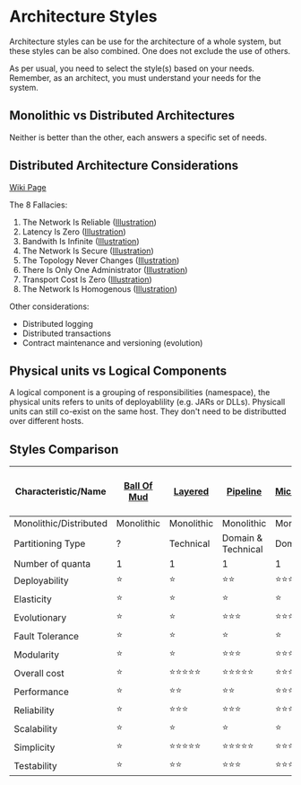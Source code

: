 # Architecture Styles

Architecture styles can be use for the architecture of a whole system, but these styles can be also combined. One does not exclude the use of others.

As per usual, you need to select the style(s) based on your needs. Remember, as an architect, you must understand your needs for the system.


## Monolithic vs Distributed Architectures

Neither is better than the other, each answers a specific set of needs. 

## Distributed Architecture Considerations

[Wiki Page](https://en.wikipedia.org/wiki/Fallacies_of_distributed_computing)

The 8 Fallacies:
1. The Network Is Reliable ([Illustration](https://fundamentalsofsoftwarearchitecture.com/images/book/fosa_0902.png))
2. Latency Is Zero ([Illustration](https://fundamentalsofsoftwarearchitecture.com/images/book/fosa_0903.png))
3. Bandwith Is Infinite ([Illustration](https://fundamentalsofsoftwarearchitecture.com/images/book/fosa_0904.png))
4. The Network Is Secure ([Illustration](https://fundamentalsofsoftwarearchitecture.com/images/book/fosa_0905.png))
5. The Topology Never Changes ([Illustration](https://fundamentalsofsoftwarearchitecture.com/images/book/fosa_0906.png))
6. There Is Only One Administrator ([Illustration](https://fundamentalsofsoftwarearchitecture.com/images/book/fosa_0907.png))
7. Transport Cost Is Zero ([Illustration](https://fundamentalsofsoftwarearchitecture.com/images/book/fosa_0908.png))
8. The Network Is Homogenous ([Illustration](https://fundamentalsofsoftwarearchitecture.com/images/book/fosa_0909.png))

Other considerations:
* Distributed logging
* Distributed transactions
* Contract maintenance and versioning (evolution)

## Physical units vs Logical Components

A logical component is a grouping of responsibilities (namespace), the physical units refers to units of deployablility (e.g. JARs or DLLs). Physicall units can still co-exist on the same host. They don't need to be distributted over different hosts.

## Styles Comparison

| Characteristic/Name    | [Ball Of Mud](ball-of-mud.md) | [Layered](layered.md)  |[Pipeline](pipeline.md)   |[Microkernel](microkernel.md)    |[Service-Based](service-based.md)|  [Event-Driven](event-driven.md)|  [Space-Based](space-based.md)    |  [Orchestration-Driven Service-Oriented](orchestration-driven-service-oriented.md)|  [Microservices](microservices.md) |
| ---                    | ---           | ---          |---            |---                | ---             | ---              | ---                 | ---                                       | ---                |
| Monolithic/Distributed | Monolithic    | Monolithic   | Monolithic    |Monolithic         | Distributed     | Distributed      | Distributed         | Distributed                               | Distributed        |
| Partitioning Type      | ?             | Technical      | Domain & Technical| Domain          | Technical         | Domain & Technical | Technical                                 | Domain             |
| Number of quanta       | 1             | 1            | 1             |1                  |1 to many        | 1 to many         | 1                  | 1                                          | One to many       |
| Deployability          | ⭐           | ⭐           | ⭐⭐        | ⭐⭐⭐           | ⭐⭐⭐⭐      |  ⭐⭐⭐          | ⭐⭐⭐           | ⭐                                        | ⭐⭐⭐⭐         |
| Elasticity             | ⭐           | ⭐           | ⭐           | ⭐                | ⭐⭐           | ⭐⭐⭐          | ⭐⭐⭐⭐⭐       | ⭐⭐⭐                                  | ⭐⭐⭐⭐⭐       |
| Evolutionary           | ⭐           | ⭐           | ⭐⭐⭐      | ⭐⭐⭐           | ⭐⭐⭐         | ⭐⭐⭐⭐⭐     | ⭐⭐⭐           | ⭐                                        | ⭐⭐⭐⭐⭐       |
| Fault Tolerance        | ⭐           | ⭐           | ⭐           | ⭐                | ⭐⭐⭐⭐      |  ⭐⭐⭐⭐⭐    | ⭐⭐⭐            | ⭐⭐⭐                                   | ⭐⭐⭐⭐         |
| Modularity             | ⭐           | ⭐           | ⭐⭐⭐      | ⭐⭐⭐           | ⭐⭐⭐⭐      | ⭐⭐⭐⭐        | ⭐⭐⭐            | ⭐⭐⭐                                  | ⭐⭐⭐⭐⭐       |
| Overall cost           | ⭐           | ⭐⭐⭐⭐⭐ | ⭐⭐⭐⭐⭐ | ⭐⭐⭐⭐⭐      | ⭐⭐⭐⭐      | ⭐⭐⭐          | ⭐⭐               | ⭐                                       | ⭐                 |
| Performance            | ⭐           | ⭐⭐         | ⭐⭐        | ⭐⭐⭐           | ⭐⭐⭐        | ⭐⭐⭐⭐⭐      | ⭐⭐⭐⭐⭐       | ⭐⭐                                     | ⭐⭐              |
| Reliability            | ⭐           | ⭐⭐⭐      | ⭐⭐⭐      | ⭐⭐⭐           | ⭐⭐⭐⭐      | ⭐⭐⭐          | ⭐⭐⭐⭐          | ⭐⭐                                     | ⭐⭐⭐⭐         |
| Scalability            | ⭐           | ⭐           | ⭐           | ⭐                | ⭐⭐⭐         | ⭐⭐⭐⭐⭐     | ⭐⭐⭐⭐⭐       | ⭐⭐⭐⭐                                | ⭐⭐⭐⭐⭐       |
| Simplicity             | ⭐           | ⭐⭐⭐⭐⭐ | ⭐⭐⭐⭐⭐ | ⭐⭐⭐⭐         | ⭐⭐⭐        | ⭐               | ⭐                 | ⭐                                        | ⭐                 |
| Testability            | ⭐           | ⭐⭐        | ⭐⭐⭐      | ⭐⭐⭐            |⭐⭐⭐⭐       | ⭐⭐            | ⭐                 | ⭐                                        | ⭐⭐⭐⭐          |






